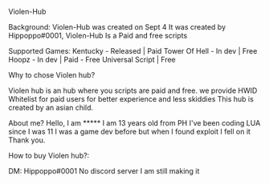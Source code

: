 Violen-Hub

Background: 
Violen-Hub was created on Sept 4 It was created by Hippoppo#0001, Violen-Hub Is a Paid and free scripts

Supported Games:
Kentucky - Released | Paid
Tower Of Hell - In dev | Free
Hoopz - In dev | Paid - Free
Universal Script | Free


Why to chose Violen hub?

Violen hub is an  hub where you scripts are paid and free. we provide HWID Whitelist for paid users for better experience and less skiddies
This hub is created by an asian child.

About me?
Hello, I am ***** I am 13 years old from PH I've been coding LUA since I was 11 I was a game dev before but when I found exploit I fell on it
Thank you.



How to buy Violen hub?:

DM: Hippoppo#0001
No discord server I am still making it

